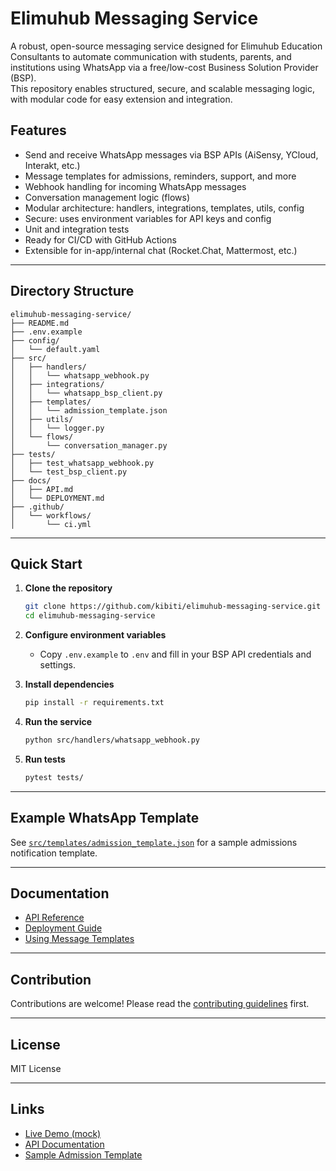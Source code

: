 # Elimuhub Messaging Service

A robust, open-source messaging service designed for Elimuhub Education Consultants to automate communication with students, parents, and institutions using WhatsApp via a free/low-cost Business Solution Provider (BSP).  
This repository enables structured, secure, and scalable messaging logic, with modular code for easy extension and integration.

## Features

- Send and receive WhatsApp messages via BSP APIs (AiSensy, YCloud, Interakt, etc.)
- Message templates for admissions, reminders, support, and more
- Webhook handling for incoming WhatsApp messages
- Conversation management logic (flows)
- Modular architecture: handlers, integrations, templates, utils, config
- Secure: uses environment variables for API keys and config
- Unit and integration tests
- Ready for CI/CD with GitHub Actions
- Extensible for in-app/internal chat (Rocket.Chat, Mattermost, etc.)

---

## Directory Structure

```
elimuhub-messaging-service/
├── README.md
├── .env.example
├── config/
│   └── default.yaml
├── src/
│   ├── handlers/
│   │   └── whatsapp_webhook.py
│   ├── integrations/
│   │   └── whatsapp_bsp_client.py
│   ├── templates/
│   │   └── admission_template.json
│   ├── utils/
│   │   └── logger.py
│   └── flows/
│       └── conversation_manager.py
├── tests/
│   ├── test_whatsapp_webhook.py
│   └── test_bsp_client.py
├── docs/
│   ├── API.md
│   └── DEPLOYMENT.md
├── .github/
│   └── workflows/
│       └── ci.yml
```

---

## Quick Start

1. **Clone the repository**
   ```bash
   git clone https://github.com/kibiti/elimuhub-messaging-service.git
   cd elimuhub-messaging-service
   ```

2. **Configure environment variables**
   - Copy `.env.example` to `.env` and fill in your BSP API credentials and settings.

3. **Install dependencies**
   ```bash
   pip install -r requirements.txt
   ```

4. **Run the service**
   ```bash
   python src/handlers/whatsapp_webhook.py
   ```

5. **Run tests**
   ```bash
   pytest tests/
   ```

---

## Example WhatsApp Template

See [`src/templates/admission_template.json`](src/templates/admission_template.json) for a sample admissions notification template.

---

## Documentation

- [API Reference](docs/API.md)
- [Deployment Guide](docs/DEPLOYMENT.md)
- [Using Message Templates](src/templates/README.md)

---

## Contribution

Contributions are welcome! Please read the [contributing guidelines](CONTRIBUTING.md) first.

---

## License

MIT License

---

## Links

- [Live Demo (mock)](https://github.com/kibiti/elimuhub-messaging-service)
- [API Documentation](docs/API.md)
- [Sample Admission Template](src/templates/admission_template.json)

```
